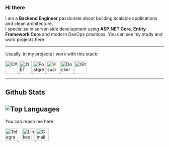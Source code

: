 ### Hi there

I am a **Backend Engineer** passionate about building scalable applications and clean architecture.  
I specialize in server-side development using **ASP.NET Core**, **Entity Framework Core** and modern DevOps practices. 
You can see my study and work projects here.

---


Usually, in my projects I work with this stack:  

<p align="left">
  <a href="https://learn.microsoft.com/en-us/dotnet/csharp/">
    <img src="https://cdn.jsdelivr.net/gh/devicons/devicon/icons/csharp/csharp-original.svg" width="40" height="40" alt="C#"/>
  </a>
  <a href="https://dotnet.microsoft.com/">
    <img src="https://cdn.jsdelivr.net/gh/devicons/devicon/icons/dotnetcore/dotnetcore-original.svg" width="40" height="40" alt=".NET Core"/>
  </a>
  <a href="https://www.postgresql.org/">
    <img src="https://cdn.jsdelivr.net/gh/devicons/devicon/icons/postgresql/postgresql-original.svg" width="40" height="40" alt="PostgreSQL"/>
  </a>
  <a href="https://visualstudio.microsoft.com/">
    <img src="https://cdn.jsdelivr.net/gh/devicons/devicon/icons/visualstudio/visualstudio-plain.svg" width="40" height="40" alt="Visual Studio"/>
  </a>
  <a href="https://www.docker.com/">
    <img src="https://cdn.jsdelivr.net/gh/devicons/devicon/icons/docker/docker-original.svg" width="40" height="40" alt="Docker"/>
  </a>
  <a href="https://git-scm.com/">
    <img src="https://cdn.jsdelivr.net/gh/devicons/devicon/icons/git/git-original.svg" width="40" height="40" alt="Git"/>
  </a>
</p>

---
## Github Stats
![Top Languages](https://github-readme-stats.vercel.app/api/top-langs/?username=3Matvey&theme=dark&layout=compact&token=${PAT_1})
---

You can reach me here:  

<a href="https://t.me/Pram1en4yk" target="_blank" style="margin-right: 10px;">
  <img src="https://cdn.jsdelivr.net/gh/simple-icons/simple-icons/icons/telegram.svg" width="40" height="40" alt="Telegram"/>
</a>
<a href="https://www.linkedin.com/in/matvey-andrianov/" target="_blank">
  <img src="https://cdn.jsdelivr.net/gh/devicons/devicon/icons/linkedin/linkedin-original.svg" width="40" height="40" alt="LinkedIn"/>
</a>
<a href="mailto:andrianov8m@gmail.com" target="_blank">
  <img src="https://cdn.jsdelivr.net/gh/simple-icons/simple-icons/icons/gmail.svg" width="40" height="40" alt="Gmail"/>
</a>
